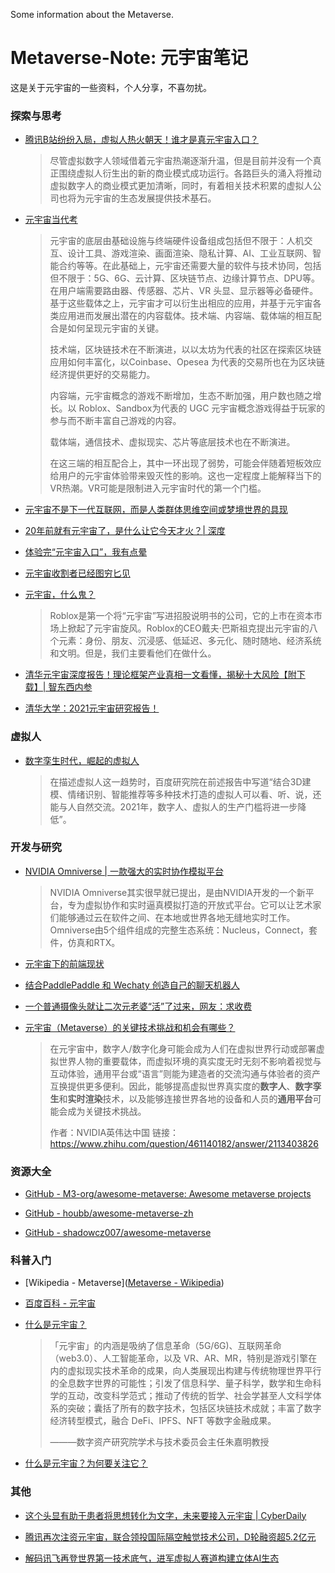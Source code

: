 Some information about the Metaverse.

# Metaverse-Note: 元宇宙笔记

这是关于元宇宙的一些资料，个人分享，不喜勿扰。

### 探索与思考

- [腾讯B站纷纷入局，虚拟人热火朝天！谁才是真元宇宙入口？](https://mp.weixin.qq.com/s/qjaJEHKjeOXgXE0cdTm9Nw)

  > 尽管虚拟数字人领域借着元宇宙热潮逐渐升温，但是目前并没有一个真正围绕虚拟人衍生出的新的商业模式成功运行。各路巨头的涌入将推动虚拟数字人的商业模式更加清晰，同时，有着相关技术积累的虚拟人公司也将为元宇宙的生态发展提供技术基石。

- [元宇宙当代考](https://mp.weixin.qq.com/s/BZdjiVe9n0vvj-QbNQQKSw)
  > 元宇宙的底层由基础设施与终端硬件设备组成包括但不限于：人机交互、设计工具、游戏渲染、画面渲染、隐私计算、AI、工业互联网、智能合约等等。在此基础上，元宇宙还需要大量的软件与技术协同，包括但不限于：5G、6G、云计算、区块链节点、边缘计算节点、DPU等。在用户端需要路由器、传感器、芯片、VR 头显、显示器等必备硬件。基于这些载体之上，元宇宙才可以衍生出相应的应用，并基于元宇宙各类应用进而发展出潜在的内容载体。技术端、内容端、载体端的相互配合是如何呈现元宇宙的关键。
  > 
  > 技术端，区块链技术在不断演进，以以太坊为代表的社区在探索区块链应用如何丰富化，以Coinbase、Opesea 为代表的交易所也在为区块链经济提供更好的交易能力。
  > 
  > 内容端，元宇宙概念的游戏不断增加，生态不断加强，用户数也随之增长。以 Roblox、Sandbox为代表的 UGC 元宇宙概念游戏得益于玩家的参与而不断丰富自己游戏的内容。
  > 
  > 载体端，通信技术、虚拟现实、芯片等底层技术也在不断演进。
  > 
  > 在这三端的相互配合上，其中一环出现了弱势，可能会伴随着短板效应给用户的元宇宙体验带来毁灭性的影响。这也一定程度上能解释当下的VR热潮。VR可能是限制进入元宇宙时代的第一个门槛。

- [元宇宙不是下一代互联网，而是人类群体思维空间或梦境世界的具现](https://mp.weixin.qq.com/s/sit0Zz8oRnoVr-Cds2IIUg)

- [20年前就有元宇宙了，是什么让它今天才火？| 深度](https://mp.weixin.qq.com/s/4pzwzkzZnLuwRaAxk-8GHA)

- [体验完“元宇宙入口”，我有点晕](https://mp.weixin.qq.com/s/6v6TnQTEwaJr4iHh7rtVXQ)

- [元宇宙收割者已经图穷匕见](https://mp.weixin.qq.com/s/h2VLxCamuI_4VOOOCgWShw)

- [元宇宙，什么鬼？](https://mp.weixin.qq.com/s/5qwcvtJWa7FIOCK9EHhu5w)
  > Roblox是第一个将“元宇宙”写进招股说明书的公司，它的上市在资本市场上掀起了元宇宙旋风。Roblox的CEO戴夫·巴斯祖克提出元宇宙的八个元素：身份、朋友、沉浸感、低延迟、多元化、随时随地、经济系统和文明。但是，我们主要看他们在做什么。

- [清华元宇宙深度报告！理论框架产业真相一文看懂，揭秘十大风险【附下载】| 智东西内参](https://mp.weixin.qq.com/s/_pjgpZi3tPCKe_IEv0Ce-A)

- [清华大学：2021元宇宙研究报告！](https://mp.weixin.qq.com/s/TDX0HeeYF8dXXtigPIXxJQ)

### 虚拟人

- [数字孪生时代，崛起的虚拟人](https://mp.weixin.qq.com/s/rlKhGjFuGZemynt-74dZUQ)

  > 在描述虚拟人这一趋势时，百度研究院在前述报告中写道“结合3D建模、情绪识别、智能推荐等多种技术打造的虚拟人可以看、听、说，还能与人自然交流。2021年，数字人、虚拟人的生产门槛将进一步降低”。



### 开发与研究

- [NVIDIA Omniverse | 一款强大的实时协作模拟平台](https://zhuanlan.zhihu.com/p/358915039)

  > NVIDIA Omniverse其实很早就已提出，是由NVIDIA开发的一个新平台，专为虚拟协作和实时逼真模拟打造的开放式平台。它可以让艺术家们能够通过云在软件之间、在本地或世界各地无缝地实时工作。Omniverse由5个组件组成的完整生态系统：Nucleus，Connect，套件，仿真和RTX。

- [元宇宙下的前端现状](https://mp.weixin.qq.com/s/f8xWqhSYG6BPIvg2SDGS_A)

- [结合PaddlePaddle 和 Wechaty 创造自己的聊天机器人](https://github.com/27182812/paddle-wechaty-Zodiac)

- [一个普通摄像头就让二次元老婆“活”了过来，网友：求收费](https://mp.weixin.qq.com/s/fr620nsNtkj4KyF50IKO7w)

- [元宇宙（Metaverse）的关键技术挑战和机会有哪些？](https://www.zhihu.com/question/461140182)

  > 在元宇宙中，数字人/数字化身可能会成为人们在虚拟世界行动或部署虚拟世界人物的重要载体，而虚拟环境的真实度无时无刻不影响着视觉与互动体验，通用平台或“语言”则能为建造者的交流沟通与体验者的资产互换提供更多便利。因此，能够提高虚拟世界真实度的**数字人**、**数字孪生**和**实时渲染**技术，以及能够连接世界各地的设备和人员的**通用平台**可能会成为关键技术挑战。
  >
  > 作者：NVIDIA英伟达中国
  > 链接：https://www.zhihu.com/question/461140182/answer/2113403826

### 资源大全

- [GitHub - M3-org/awesome-metaverse: Awesome metaverse projects](https://github.com/M3-org/awesome-metaverse)

- [GitHub - houbb/awesome-metaverse-zh](https://github.com/houbb/awesome-metaverse-zh)

- [GitHub - shadowcz007/awesome-metaverse](https://github.com/shadowcz007/awesome-metaverse)

### 科普入门

- [Wikipedia - Metaverse]([Metaverse - Wikipedia](https://en.wikipedia.org/wiki/Metaverse))

- [百度百科 - 元宇宙](https://baike.baidu.com/item/元宇宙/58292530)

- [什么是元宇宙？](https://zhuanlan.zhihu.com/p/392257538)

  > 「元宇宙」的内涵是吸纳了信息革命（5G/6G)、互联网革命（web3.0）、人工智能革命，以及 VR、AR、MR，特别是游戏引擎在内的虚拟现实技术革命的成果，向人类展现出构建与传统物理世界平行的全息数字世界的可能性；引发了信息科学、量子科学，数学和生命科学的互动，改变科学范式；推动了传统的哲学、社会学甚至人文科学体系的突破；囊括了所有的数字技术，包括区块链技术成就；丰富了数字经济转型模式，融合 DeFi、IPFS、NFT 等数字金融成果。
  >
  > ———数字资产研究院学术与技术委员会主任朱嘉明教授

- [什么是元宇宙？为何要关注它？](https://mp.weixin.qq.com/s/VLrBlPS1gcUJqajTREE9HQ)

### 其他

- [这个头显有助于患者将思想转化为文字，未来要接入元宇宙 | CyberDaily](https://mp.weixin.qq.com/s/3SexwunbDwlJ39Ahe-AZ0Q)

- [腾讯再次注资元宇宙，联合领投国际隔空触觉技术公司，D轮融资超5.2亿元](https://mp.weixin.qq.com/s/0hEGfYbz5dqBra2mhvx7Jg)

- [解码讯飞再登世界第一技术底气，进军虚拟人赛道构建立体AI生态](https://mp.weixin.qq.com/s?__biz=MzA3NTIyODUzNA==&mid=2649647220&idx=2&sn=c0ce38834de0821df36a7fd8a7a2c97c)

